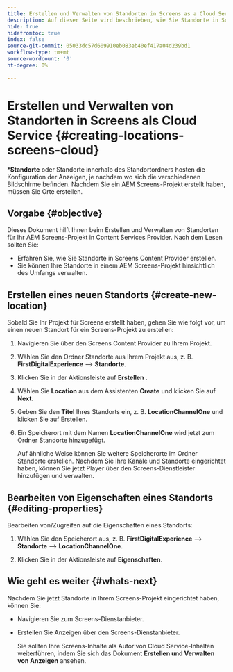 ```yaml
---
title: Erstellen und Verwalten von Standorten in Screens as a Cloud Service
description: Auf dieser Seite wird beschrieben, wie Sie Standorte in Screens as a Cloud Service erstellen und verwalten.
hide: true
hidefromtoc: true
index: false
source-git-commit: 05033dc57d609910eb083eb40ef417a04d239bd1
workflow-type: tm+mt
source-wordcount: '0'
ht-degree: 0%

---
```



# Erstellen und Verwalten von Standorten in Screens als Cloud Service {#creating-locations-screens-cloud}

***Standorte** oder Standorte innerhalb des Standortordners hosten die Konfiguration der Anzeigen, je nachdem wo sich die verschiedenen Bildschirme befinden.
Nachdem Sie ein AEM Screens-Projekt erstellt haben, müssen Sie Orte erstellen.

## Vorgabe {#objective}

Dieses Dokument hilft Ihnen beim Erstellen und Verwalten von Standorten für Ihr AEM Screens-Projekt in Content Services Provider. Nach dem Lesen sollten Sie:

* Erfahren Sie, wie Sie Standorte in Screens Content Provider erstellen.
* Sie können Ihre Standorte in einem AEM Screens-Projekt hinsichtlich des Umfangs verwalten.

## Erstellen eines neuen Standorts {#create-new-location}

Sobald Sie Ihr Projekt für Screens erstellt haben, gehen Sie wie folgt vor, um einen neuen Standort für ein Screens-Projekt zu erstellen:

1. Navigieren Sie über den Screens Content Provider zu Ihrem Projekt.

1. Wählen Sie den Ordner Standorte aus Ihrem Projekt aus, z. B. **FirstDigitalExperience** —> **Standorte**.

1. Klicken Sie in der Aktionsleiste auf **Erstellen** .

1. Wählen Sie **Location** aus dem Assistenten **Create** und klicken Sie auf **Next**.

1. Geben Sie den **Titel** Ihres Standorts ein, z. B. **LocationChannelOne** und klicken Sie auf Erstellen.

1. Ein Speicherort mit dem Namen **LocationChannelOne** wird jetzt zum Ordner Standorte hinzugefügt.

   Auf ähnliche Weise können Sie weitere Speicherorte im Ordner Standorte erstellen. Nachdem Sie Ihre Kanäle und Standorte eingerichtet haben, können Sie jetzt Player über den Screens-Dienstleister hinzufügen und verwalten.


## Bearbeiten von Eigenschaften eines Standorts {#editing-properties}

Bearbeiten von/Zugreifen auf die Eigenschaften eines Standorts:

1. Wählen Sie den Speicherort aus, z. B. **FirstDigitalExperience** —> **Standorte** —> **LocationChannelOne**.

1. Klicken Sie in der Aktionsleiste auf **Eigenschaften**.

## Wie geht es weiter {#whats-next}

Nachdem Sie jetzt Standorte in Ihrem Screens-Projekt eingerichtet haben, können Sie:

* Navigieren Sie zum Screens-Dienstanbieter.
* Erstellen Sie Anzeigen über den Screens-Dienstanbieter.

   Sie sollten Ihre Screens-Inhalte als Autor von Cloud Service-Inhalten weiterführen, indem Sie sich das Dokument **Erstellen und Verwalten von Anzeigen** ansehen.